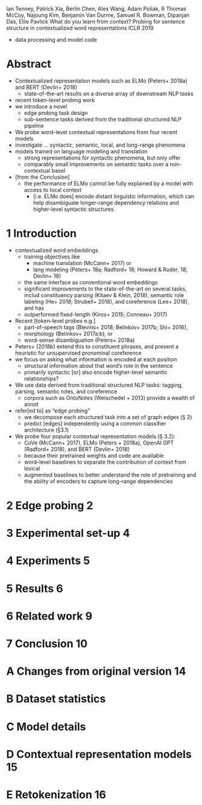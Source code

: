 Ian Tenney, Patrick Xia, Berlin Chen, Alex Wang, Adam Poliak, R Thomas McCoy,
Najoung Kim, Benjamin Van Durme, Samuel R. Bowman, Dipanjan Das, Ellie Pavlick
What do you learn from context?
  Probing for sentence structure in contextualized word representations
ICLR 2019

* data processing and model code

# Abstract

* Contextualized representation models
  such as ELMo (Peters+ 2018a) and BERT (Devlin+ 2018)
  * state-of-the-art results on a diverse array of downstream NLP tasks
* recent token-level probing work
* we introduce a novel
  * edge probing task design
  * sub-sentence tasks derived from the traditional structured NLP pipeline
* We probe word-level contextual representations from four recent models
* investigate ... syntactic, semantic, local, and long-range phenomena
* models trained on language modeling and translation
  * strong representations for syntactic phenomena, but only offer
  * comparably small improvements on semantic tasks over a non-contextual basel
* [from the Conclusion]
  * the performance of ELMo cannot be fully explained by a model with access to
    local context
    * [i.e. ELMo does] encode distant linguistic information, which 
      can help disambiguate longer-range dependency relations and 
      higher-level syntactic structures


# 1 Introduction

* contextualized word embeddings
  * training objectives like
    * machine translation (McCann+ 2017) or
    * lang modeling (Peters+ 18a; Radford+ 18; Howard & Ruder, 18; Devlin+ 18)
  * the same interface as conventional word embeddings
  * significant improvements to the state-of-the-art on several tasks, includ
    constituency parsing (Kitaev & Klein, 2018),
    semantic role labeling (He+ 2018; Strubell+ 2018), and
    coreference (Lee+ 2018), and has
  * outperformed fixed-length (Kiros+ 2015; Conneau+ 2017)
* Recent [token-level probes e.g.]
  * part-of-speech tags (Blevins+ 2018; Belinkov+ 2017b; Shi+ 2016),
  * morphology (Belinkov+ 2017a;b), or
  * word-sense disambiguation (Peters+ 2018a)
* Peters+ (2018b) extend this to constituent phrases, and 
  present a heuristic for unsupervised pronominal coreference
* we focus on asking what information is encoded at each position
  * structural information about that word’s role in the sentence
  * primarily syntactic [or] also encode higher-level semantic relationships?
* We use data derived from traditional structured NLP tasks:
  tagging, parsing, semantic roles, and coreference
  * corpora such as OntoNotes (Weischedel + 2013) provide a wealth of annot
* refer[ed to]  as “edge probing”
  * we decompose each structured task into a set of graph edges (§ 2)
  * predict [edges] independently using a common classifier architecture (§3.1)
* We probe four popular contextual representation models (§ 3.2):
  * CoVe (McCann+ 2017), ELMo (Peters + 2018a), OpenAI GPT (Radford+ 2018), and
    BERT (Devlin+ 2018)
  * because their pretrained weights and code are available
  * word-level baselines to separate the contribution of context from lexical
  * augmented baselines to better understand the role of pretraining and the
    ability of encoders to capture long-range dependencies

# 2 Edge probing 2

# 3 Experimental set-up 4

# 4 Experiments 5

# 5 Results 6

# 6 Related work 9

# 7 Conclusion 10



# A Changes from original version 14

# B Dataset statistics

# C Model details

# D Contextual representation models 15

# E Retokenization 16
